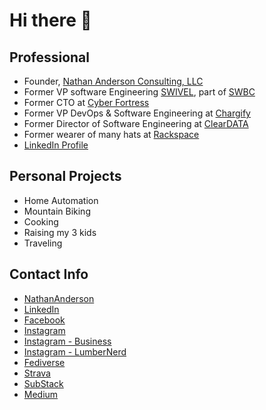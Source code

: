 # Hi there 👋

## Professional
- Founder, [Nathan Anderson Consulting, LLC](https://nathananderson.com)
- Former VP software Engineering [SWIVEL](https://getswivel.io/), part of [SWBC](https://swbc.com/)
- Former CTO at [Cyber Fortress](https://www.cyberfortress.com/)
- Former VP DevOps & Software Engineering at [Chargify](https://www.chargify.com)
- Former Director of Software Engineering at [ClearDATA](https://cleardata.com)
- Former wearer of many hats at [Rackspace](https://rackspace.com)
- [LinkedIn Profile](https://www.linkedin.com/in/nathanedwardanderson/)

## Personal Projects
- Home Automation
- Mountain Biking
- Cooking
- Raising my 3 kids
- Traveling

## Contact Info
- [NathanAnderson](https://nathananderson.com)
- [LinkedIn](https://www.linkedin.com/in/nathanedwardanderson/)
- [Facebook](https://www.facebook.com/nathan.edward.anderson)
- [Instagram](https://www.instagram.com/mtman97/)
- [Instagram - Business](https://www.instagram.com/nate.cto/)
- [Instagram - LumberNerd](https://www.instagram.com/thelumbernerd/)
- [Fediverse](https://hachyderm.io/@nathananderson)
- [Strava](https://www.strava.com/athletes/29995631)
- [SubStack](https://substack.com/@nathanandersoncto)
- [Medium](https://medium.com/@NathanAndersonCTO)

